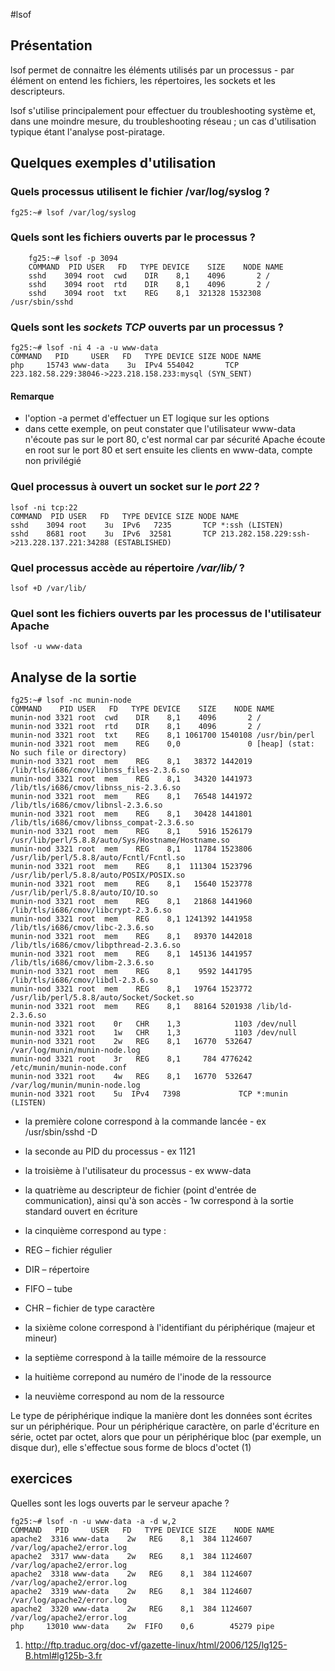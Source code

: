 #lsof

## Présentation

lsof permet de connaitre les éléments utilisés par un processus - par élément on entend les fichiers, les répertoires, les sockets et les descripteurs.

lsof s'utilise principalement pour effectuer du troubleshooting système et, dans une moindre mesure, du troubleshooting réseau ; un cas d'utilisation typique étant l'analyse post-piratage.

## Quelques exemples d'utilisation

### Quels processus utilisent le fichier /var/log/syslog ?

    fg25:~# lsof /var/log/syslog

### Quels sont les fichiers ouverts par le processus ?

```
    fg25:~# lsof -p 3094
    COMMAND  PID USER   FD   TYPE DEVICE    SIZE    NODE NAME
    sshd    3094 root  cwd    DIR    8,1    4096       2 /
    sshd    3094 root  rtd    DIR    8,1    4096       2 /
    sshd    3094 root  txt    REG    8,1  321328 1532308 /usr/sbin/sshd
```

### Quels sont les *sockets* *TCP* ouverts par un processus ?

    fg25:~# lsof -ni 4 -a -u www-data
    COMMAND   PID     USER   FD   TYPE DEVICE SIZE NODE NAME
    php     15743 www-data    3u  IPv4 554042       TCP 223.182.58.229:38046->223.218.158.233:mysql (SYN_SENT)

#### Remarque 

* l'option -a permet d'effectuer un ET logique sur les options
* dans cette exemple, on peut constater que l'utilisateur www-data n'écoute pas sur le port 80, c'est normal car par sécurité Apache écoute en root sur le port 80 et sert ensuite les clients en www-data, compte non privilégié

### Quel processus à ouvert un socket sur le *port* *22* ?
    lsof -ni tcp:22
    COMMAND  PID USER   FD   TYPE DEVICE SIZE NODE NAME
    sshd    3094 root    3u  IPv6   7235       TCP *:ssh (LISTEN)
    sshd    8681 root    3u  IPv6  32581       TCP 213.282.158.229:ssh->213.228.137.221:34288 (ESTABLISHED)

### Quel processus accède au répertoire */var/lib/* ?
    lsof +D /var/lib/

### Quel sont les fichiers ouverts par les processus de l'utilisateur Apache
    lsof -u www-data

## Analyse de la sortie

```
fg25:~# lsof -nc munin-node 
COMMAND    PID USER   FD   TYPE DEVICE    SIZE    NODE NAME
munin-nod 3321 root  cwd    DIR    8,1    4096       2 /
munin-nod 3321 root  rtd    DIR    8,1    4096       2 /
munin-nod 3321 root  txt    REG    8,1 1061700 1540108 /usr/bin/perl
munin-nod 3321 root  mem    REG    0,0               0 [heap] (stat: No such file or directory)
munin-nod 3321 root  mem    REG    8,1   38372 1442019 /lib/tls/i686/cmov/libnss_files-2.3.6.so
munin-nod 3321 root  mem    REG    8,1   34320 1441973 /lib/tls/i686/cmov/libnss_nis-2.3.6.so
munin-nod 3321 root  mem    REG    8,1   76548 1441972 /lib/tls/i686/cmov/libnsl-2.3.6.so
munin-nod 3321 root  mem    REG    8,1   30428 1441801 /lib/tls/i686/cmov/libnss_compat-2.3.6.so
munin-nod 3321 root  mem    REG    8,1    5916 1526179 /usr/lib/perl/5.8.8/auto/Sys/Hostname/Hostname.so
munin-nod 3321 root  mem    REG    8,1   11784 1523806 /usr/lib/perl/5.8.8/auto/Fcntl/Fcntl.so
munin-nod 3321 root  mem    REG    8,1  111304 1523796 /usr/lib/perl/5.8.8/auto/POSIX/POSIX.so
munin-nod 3321 root  mem    REG    8,1   15640 1523778 /usr/lib/perl/5.8.8/auto/IO/IO.so
munin-nod 3321 root  mem    REG    8,1   21868 1441960 /lib/tls/i686/cmov/libcrypt-2.3.6.so
munin-nod 3321 root  mem    REG    8,1 1241392 1441958 /lib/tls/i686/cmov/libc-2.3.6.so
munin-nod 3321 root  mem    REG    8,1   89370 1442018 /lib/tls/i686/cmov/libpthread-2.3.6.so
munin-nod 3321 root  mem    REG    8,1  145136 1441957 /lib/tls/i686/cmov/libm-2.3.6.so
munin-nod 3321 root  mem    REG    8,1    9592 1441795 /lib/tls/i686/cmov/libdl-2.3.6.so
munin-nod 3321 root  mem    REG    8,1   19764 1523772 /usr/lib/perl/5.8.8/auto/Socket/Socket.so
munin-nod 3321 root  mem    REG    8,1   88164 5201938 /lib/ld-2.3.6.so
munin-nod 3321 root    0r   CHR    1,3            1103 /dev/null
munin-nod 3321 root    1w   CHR    1,3            1103 /dev/null
munin-nod 3321 root    2w   REG    8,1   16770  532647 /var/log/munin/munin-node.log
munin-nod 3321 root    3r   REG    8,1     784 4776242 /etc/munin/munin-node.conf
munin-nod 3321 root    4w   REG    8,1   16770  532647 /var/log/munin/munin-node.log
munin-nod 3321 root    5u  IPv4   7398             TCP *:munin (LISTEN)
```

* la première colone correspond à la commande lancée - ex /usr/sbin/sshd -D 
* la seconde au PID du processus - ex 1121
* la troisième à l'utilisateur du processus - ex www-data
* la quatrième au descripteur de fichier (point d'entrée de communication), ainsi qu'à son accès  - 1w correspond à la sortie standard ouvert en écriture 
* la cinquième correspond au type :

 * REG – fichier régulier
 * DIR – répertoire
 * FIFO – tube 
 * CHR – fichier de type caractère
* la sixième colone correspond à l'identifiant du périphérique (majeur et mineur) 
* la septième correspond à la taille mémoire de la ressource 
* la huitième correpond au numéro de l'inode de la ressource
* la neuvième correspond au nom de la ressource   

Le type de périphérique indique la manière dont les données sont écrites sur un périphérique. Pour un périphérique caractère, on parle d'écriture en série, octet par octet, alors que pour un périphérique bloc (par exemple, un disque dur), elle s'effectue sous forme de blocs d'octet (1)

## exercices

Quelles sont les logs ouverts par le serveur apache ?

```
fg25:~# lsof -n -u www-data -a -d w,2
COMMAND   PID     USER   FD   TYPE DEVICE SIZE    NODE NAME
apache2  3316 www-data    2w   REG    8,1  384 1124607 /var/log/apache2/error.log
apache2  3317 www-data    2w   REG    8,1  384 1124607 /var/log/apache2/error.log
apache2  3318 www-data    2w   REG    8,1  384 1124607 /var/log/apache2/error.log
apache2  3319 www-data    2w   REG    8,1  384 1124607 /var/log/apache2/error.log
apache2  3320 www-data    2w   REG    8,1  384 1124607 /var/log/apache2/error.log
php     13010 www-data    2w  FIFO    0,6        45279 pipe
```

1) http://ftp.traduc.org/doc-vf/gazette-linux/html/2006/125/lg125-B.html#lg125b-3.fr



